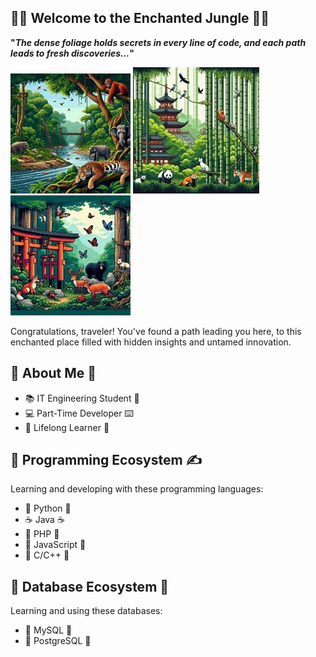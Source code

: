 
## 🌿🌲 Welcome to the Enchanted Jungle 🌴🌳 ##

**"*The dense foliage holds secrets in every line of code, and each path leads to fresh discoveries...*"**

![Jungle Forest](jungle_forest.jpg)
![Bamboo Forest](bamboo_forest.jpg)
![Japan Forest](japanese_forest.jpg)

Congratulations, traveler! You've found a path leading you here, to this enchanted place filled with hidden insights and untamed innovation.

## 🐸 About Me 🐸 ##
- 📚 IT Engineering Student 📐
- 💻 Part-Time Developer ⌨️
- 🌱 Lifelong Learner 🌅  

## 📂 Programming Ecosystem ✍️ ##
Learning and developing with these programming languages:
- 🐍 Python 🐍
- ☕ Java ☕
- 🐘 PHP 🐘
- 🐎 JavaScript 🐎
- 🐆 C/C++ 🐆

## 💾 Database Ecosystem 💾
Learning and using these databases:
- 🐬 MySQL 🐬
- 🐘 PostgreSQL 🐘
